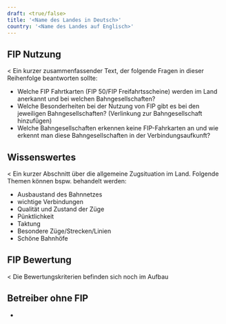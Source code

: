 ```yaml
---
draft: <true/false>
title: '<Name des Landes in Deutsch>'
country: '<Name des Landes auf Englisch>'
---
```


## FIP Nutzung

<
Ein kurzer zusammenfassender Text, der folgende Fragen in dieser Reihenfolge beantworten sollte:
- Welche FIP Fahrtkarten (FIP 50/FIP Freifahrtsscheine) werden im Land anerkannt und bei welchen Bahngesellschaften?
- Welche Besonderheiten bei der Nutzung von FIP gibt es bei den jeweiligen Bahngesellschaften? (Verlinkung zur Bahngesellschaft hinzufügen)
- Welche Bahngesellschaften erkennen keine FIP-Fahrkarten an und wie erkennt man diese Bahngesellschaften in der Verbindungsaufkunft?
>

## Wissenswertes

<
Ein kurzer Abschnitt über die allgemeine Zugsituation im Land. Folgende Themen können bspw. behandelt werden:
- Ausbaustand des Bahnnetzes
- wichtige Verbindungen
- Qualität und Zustand der Züge
- Pünktlichkeit
- Taktung
- Besondere Züge/Strecken/Linien
- Schöne Bahnhöfe
>

## FIP Bewertung

<
Die Bewertungskriterien befinden sich noch im Aufbau
>

## Betreiber ohne FIP
- <Name der Bahngesellschaft>
